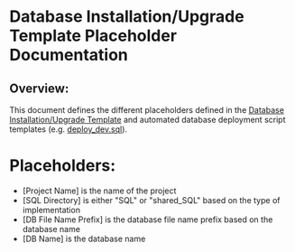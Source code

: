 # Database Installation/Upgrade Template Placeholder Documentation

## Overview:
This document defines the different placeholders defined in the [Database Installation/Upgrade Template](./Template%20-%20Installing%20or%20Upgrading%20the%20Database.MD) and automated database deployment script templates (e.g. [deploy_dev.sql](./repository_templates/SQL/automated_deployments/deploy_dev.sql)).

# Placeholders:
- [Project Name] is the name of the project
- [SQL Directory] is either "SQL" or "shared_SQL" based on the type of implementation
- [DB File Name Prefix] is the database file name prefix based on the database name
- [DB Name] is the database name
